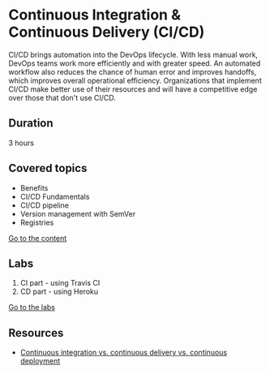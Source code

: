 # Continuous Integration & Continuous Delivery (CI/CD)

CI/CD brings automation into the DevOps lifecycle. With less manual work, DevOps teams work more efficiently and with greater speed. An automated workflow also reduces the chance of human error and improves handoffs, which improves overall operational efficiency. Organizations that implement CI/CD make better use of their resources and will have a competitive edge over those that don't use CI/CD.

## Duration

3 hours

## Covered topics

- Benefits
- CI/CD Fundamentals
- CI/CD pipeline
- Version management with SemVer
- Registries

[Go to the content](content.md)

## Labs

1. CI part - using Travis CI
2. CD part - using Heroku

[Go to the labs](labs.md)

## Resources

- [Continuous integration vs. continuous delivery vs. continuous deployment](https://www.atlassian.com/continuous-delivery/principles/continuous-integration-vs-delivery-vs-deployment)
